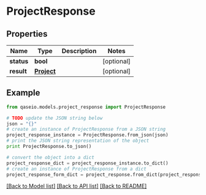 # ProjectResponse


## Properties

Name | Type | Description | Notes
------------ | ------------- | ------------- | -------------
**status** | **bool** |  | [optional] 
**result** | [**Project**](Project.md) |  | [optional] 

## Example

```python
from qaseio.models.project_response import ProjectResponse

# TODO update the JSON string below
json = "{}"
# create an instance of ProjectResponse from a JSON string
project_response_instance = ProjectResponse.from_json(json)
# print the JSON string representation of the object
print ProjectResponse.to_json()

# convert the object into a dict
project_response_dict = project_response_instance.to_dict()
# create an instance of ProjectResponse from a dict
project_response_form_dict = project_response.from_dict(project_response_dict)
```
[[Back to Model list]](../README.md#documentation-for-models) [[Back to API list]](../README.md#documentation-for-api-endpoints) [[Back to README]](../README.md)


